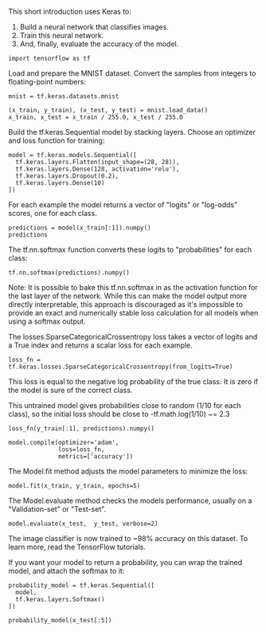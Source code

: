 This short introduction uses Keras to:

1. Build a neural network that classifies images.
2. Train this neural network.
3. And, finally, evaluate the accuracy of the model.

```
import tensorflow as tf
```

Load and prepare the MNIST dataset. Convert the samples from integers to floating-point numbers:

```
mnist = tf.keras.datasets.mnist

(x_train, y_train), (x_test, y_test) = mnist.load_data()
x_train, x_test = x_train / 255.0, x_test / 255.0
```

Build the tf.keras.Sequential model by stacking layers. Choose an optimizer and loss function for training:

```
model = tf.keras.models.Sequential([
  tf.keras.layers.Flatten(input_shape=(28, 28)),
  tf.keras.layers.Dense(128, activation='relu'),
  tf.keras.layers.Dropout(0.2),
  tf.keras.layers.Dense(10)
])
```

For each example the model returns a vector of "logits" or "log-odds" scores, one for each class.

```
predictions = model(x_train[:1]).numpy()
predictions
```

The tf.nn.softmax function converts these logits to "probabilities" for each class:

```
tf.nn.softmax(predictions).numpy()
```

Note: It is possible to bake this tf.nn.softmax in as the activation function for the last layer of the network. While this can make the model output more directly interpretable, this approach is discouraged as it's impossible to provide an exact and numerically stable loss calculation for all models when using a softmax output.

The losses.SparseCategoricalCrossentropy loss takes a vector of logits and a True index and returns a scalar loss for each example.

```
loss_fn = tf.keras.losses.SparseCategoricalCrossentropy(from_logits=True)
```

This loss is equal to the negative log probability of the true class: It is zero if the model is sure of the correct class.

This untrained model gives probabilities close to random (1/10 for each class), so the initial loss should be close to -tf.math.log(1/10) ~= 2.3

```
loss_fn(y_train[:1], predictions).numpy()
```

```
model.compile(optimizer='adam',
              loss=loss_fn,
              metrics=['accuracy'])
```

The Model.fit method adjusts the model parameters to minimize the loss:

```
model.fit(x_train, y_train, epochs=5)
```

The Model.evaluate method checks the models performance, usually on a "Validation-set" or "Test-set".

```
model.evaluate(x_test,  y_test, verbose=2)
```

The image classifier is now trained to ~98% accuracy on this dataset. To learn more, read the TensorFlow tutorials.

If you want your model to return a probability, you can wrap the trained model, and attach the softmax to it:

```
probability_model = tf.keras.Sequential([
  model,
  tf.keras.layers.Softmax()
])
```

```
probability_model(x_test[:5])
```